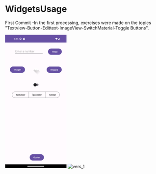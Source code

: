 # WidgetsUsage
First Commit
-In the first processing, exercises were made on the topics "Textview-Button-Edittext-ImageView-SwitchMaterial-Toggle Buttons".

<div>
  <img src="first_version_screen_shot.png" alt="vers_1" width="200"/>
<img src="ssfinal.png" alt="vers_1" width="200"/>
</div>
